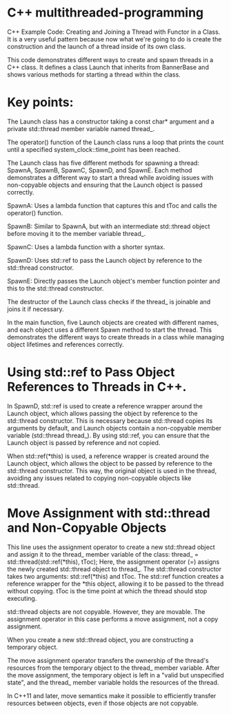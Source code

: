 # C++ multithreaded-programming
C++ Example Code: Creating and Joining a Thread with Functor in a Class.
It is a very  useful  pattern because now what we're going to do is create the construction and the launch of a thread inside of its own class.

This code demonstrates different ways to create and spawn threads in a C++ class. It defines a class Launch that inherits from BannerBase and shows various methods for starting a thread within the class.

# Key points:

The Launch class has a constructor taking a const char* argument and a private std::thread member variable named thread_.

The operator() function of the Launch class runs a loop that prints the count until a specified system_clock::time_point has been reached.

The Launch class has five different methods for spawning a thread: SpawnA, SpawnB, SpawnC, SpawnD, and SpawnE. Each method demonstrates a different way to start a thread while avoiding issues with non-copyable objects and ensuring that the Launch object is passed correctly.

SpawnA: Uses a lambda function that captures this and tToc and calls the operator() function.

SpawnB: Similar to SpawnA, but with an intermediate std::thread object before moving it to the member variable thread_.

SpawnC: Uses a lambda function with a shorter syntax.

SpawnD: Uses std::ref to pass the Launch object by reference to the std::thread constructor.

SpawnE: Directly passes the Launch object's member function pointer and this to the std::thread constructor.

The destructor of the Launch class checks if the thread_ is joinable and joins it if necessary.

In the main function, five Launch objects are created with different names, and each object uses a different Spawn method to start the thread. This demonstrates the different ways to create threads in a class while managing object lifetimes and references correctly.

# Using std::ref to Pass Object References to Threads in C++.

In SpawnD, std::ref is used to create a reference wrapper around the Launch object, which allows passing the object by reference to the std::thread constructor. This is necessary because std::thread copies its arguments by default, and Launch objects contain a non-copyable member variable (std::thread thread_). By using std::ref, you can ensure that the Launch object is passed by reference and not copied.

When std::ref(*this) is used, a reference wrapper is created around the Launch object, which allows the object to be passed by reference to the std::thread constructor. This way, the original object is used in the thread, avoiding any issues related to copying non-copyable objects like std::thread.


# Move Assignment with std::thread and Non-Copyable Objects
This line uses the assignment operator to create a new std::thread object and assign it to the thread_ member variable of the class:
thread_ = std::thread(std::ref(*this), tToc);
Here, the assignment operator (=) assigns the newly created std::thread object to thread_. The std::thread constructor takes two arguments: std::ref(*this) and tToc. The std::ref function creates a reference wrapper for the *this object, allowing it to be passed to the thread without copying. tToc is the time point at which the thread should stop executing.

std::thread objects are not copyable. However, they are movable. The assignment operator in this case performs a move assignment, not a copy assignment.

When you create a new std::thread object, you are constructing a temporary object. 

The move assignment operator transfers the ownership of the thread's resources from the temporary object to the thread_ member variable. After the move assignment, the temporary object is left in a "valid but unspecified state", and the thread_ member variable holds the resources of the thread.

In C++11 and later, move semantics make it possible to efficiently transfer resources between objects, even if those objects are not copyable.
